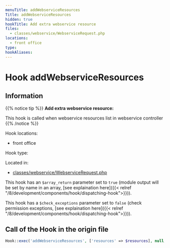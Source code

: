 ```yaml
---
menuTitle: addWebserviceResources
Title: addWebserviceResources
hidden: true
hookTitle: Add extra webservice resource
files:
  - classes/webservice/WebserviceRequest.php
locations:
  - front office
type: 
hookAliases:
---
```


# Hook addWebserviceResources

## Information

{{% notice tip %}}
**Add extra webservice resource:** 

This hook is called when webservice resources list in webservice controller
{{% /notice %}}

Hook locations: 
  - front office

Hook type: 

Located in: 
  - [classes/webservice/WebserviceRequest.php](https://github.com/PrestaShop/PrestaShop/blob/8.0.x/classes/webservice/WebserviceRequest.php)

This hook has an `$array_return` parameter set to `true` (module output will be set by name in an array, [see explaination here]({{< relref "/8/development/components/hook/dispatching-hook">}})).

This hook has a `$check_exceptions` parameter set to `false` (check permission exceptions, [see explaination here]({{< relref "/8/development/components/hook/dispatching-hook">}})).

## Call of the Hook in the origin file

```php
Hook::exec('addWebserviceResources', ['resources' => $resources], null, true, false)
```